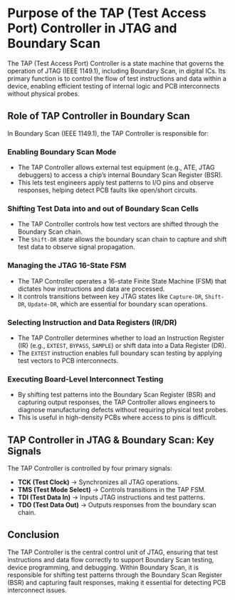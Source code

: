 # Purpose of the TAP (Test Access Port) Controller in JTAG and Boundary Scan

The TAP (Test Access Port) Controller is a state machine that governs the operation of JTAG (IEEE 1149.1), including Boundary Scan, in digital ICs. Its primary function is to control the flow of test instructions and data within a device, enabling efficient testing of internal logic and PCB interconnects without physical probes.

## Role of TAP Controller in Boundary Scan

In Boundary Scan (IEEE 1149.1), the TAP Controller is responsible for:

### Enabling Boundary Scan Mode

- The TAP Controller allows external test equipment (e.g., ATE, JTAG debuggers) to access a chip’s internal Boundary Scan Register (BSR).
- This lets test engineers apply test patterns to I/O pins and observe responses, helping detect PCB faults like open/short circuits.

### Shifting Test Data into and out of Boundary Scan Cells

- The TAP Controller controls how test vectors are shifted through the Boundary Scan chain.
- The `Shift-DR` state allows the boundary scan chain to capture and shift test data to observe signal propagation.

### Managing the JTAG 16-State FSM

- The TAP Controller operates a 16-state Finite State Machine (FSM) that dictates how instructions and data are processed.
- It controls transitions between key JTAG states like `Capture-DR`, `Shift-DR`, `Update-DR`, which are essential for boundary scan operations.

### Selecting Instruction and Data Registers (IR/DR)

- The TAP Controller determines whether to load an Instruction Register (IR) (e.g., `EXTEST`, `BYPASS`, `SAMPLE`) or shift data into a Data Register (DR).
- The `EXTEST` instruction enables full boundary scan testing by applying test vectors to PCB interconnects.

### Executing Board-Level Interconnect Testing

- By shifting test patterns into the Boundary Scan Register (BSR) and capturing output responses, the TAP Controller allows engineers to diagnose manufacturing defects without requiring physical test probes.
- This is useful in high-density PCBs where access to pins is difficult.

## TAP Controller in JTAG & Boundary Scan: Key Signals

The TAP Controller is controlled by four primary signals:

- **TCK (Test Clock)** → Synchronizes all JTAG operations.
- **TMS (Test Mode Select)** → Controls transitions in the TAP FSM.
- **TDI (Test Data In)** → Inputs JTAG instructions and test patterns.
- **TDO (Test Data Out)** → Outputs responses from the boundary scan chain.

## Conclusion

The TAP Controller is the central control unit of JTAG, ensuring that test instructions and data flow correctly to support Boundary Scan testing, device programming, and debugging. Within Boundary Scan, it is responsible for shifting test patterns through the Boundary Scan Register (BSR) and capturing fault responses, making it essential for detecting PCB interconnect issues.
